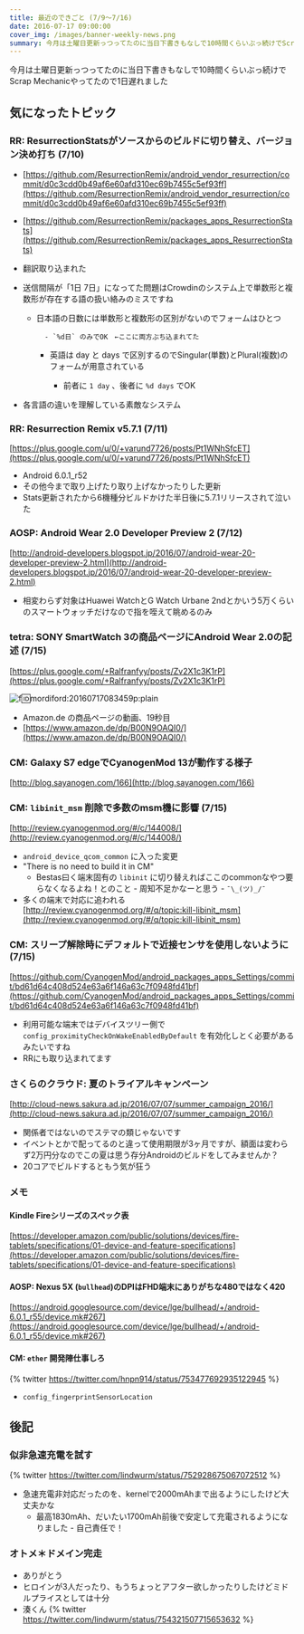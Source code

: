 ```yaml
---
title: 最近のできごと (7/9～7/16)
date: 2016-07-17 09:00:00
cover_img: /images/banner-weekly-news.png
summary: 今月は土曜日更新っつってたのに当日下書きもなしで10時間くらいぶっ続けでScrap Mechanicやってたので1日遅れました
---
```


今月は土曜日更新っつってたのに当日下書きもなしで10時間くらいぶっ続けでScrap Mechanicやってたので1日遅れました

<!--more-->

## 気になったトピック

### RR: ResurrectionStatsがソースからのビルドに切り替え、バージョン決め打ち (7/10)

- [https://github.com/ResurrectionRemix/android_vendor_resurrection/commit/d0c3cdd0b49af6e60afd310ec69b7455c5ef93ff](https://github.com/ResurrectionRemix/android_vendor_resurrection/commit/d0c3cdd0b49af6e60afd310ec69b7455c5ef93ff)
- [https://github.com/ResurrectionRemix/packages_apps_ResurrectionStats](https://github.com/ResurrectionRemix/packages_apps_ResurrectionStats)

- 翻訳取り込まれた
- 送信間隔が「1日 7日」になってた問題はCrowdinのシステム上で単数形と複数形が存在する語の扱い絡みのミスですね

    - 日本語の日数には単数形と複数形の区別がないのでフォームはひとつ

            - `%d日` のみでOK　←ここに両方ぶち込まれてた

        - 英語は day と days で区別するのでSingular(単数)とPlural(複数)のフォームが用意されている

            - 前者に `1 day` 、後者に `%d days` でOK

- 各言語の違いを理解している素敵なシステム

### RR: Resurrection Remix v5.7.1 (7/11)

[https://plus.google.com/u/0/+varund7726/posts/Pt1WNhSfcET](https://plus.google.com/u/0/+varund7726/posts/Pt1WNhSfcET)

- Android 6.0.1_r52
- その他今まで取り上げたり取り上げなかったりした更新
- Stats更新されたから6機種分ビルドかけた半日後に5.7.1リリースされて泣いた

### AOSP: Android Wear 2.0 Developer Preview 2 (7/12)

[http://android-developers.blogspot.jp/2016/07/android-wear-20-developer-preview-2.html](http://android-developers.blogspot.jp/2016/07/android-wear-20-developer-preview-2.html)

- 相変わらず対象はHuawei WatchとG Watch Urbane 2ndとかいう5万くらいのスマートウォッチだけなので指を咥えて眺めるのみ

### tetra: SONY SmartWatch 3の商品ページにAndroid Wear 2.0の記述 (7/15)

[https://plus.google.com/+Ralfranfyy/posts/Zv2X1c3K1rP](https://plus.google.com/+Ralfranfyy/posts/Zv2X1c3K1rP)

![f:id:mordiford:20160717083459p:plain](https://cdn-ak.f.st-hatena.com/images/fotolife/m/mordiford/20160717/20160717083459.png)

- Amazon.de の商品ページの動画、19秒目
- [https://www.amazon.de/dp/B00N9OAQI0/](https://www.amazon.de/dp/B00N9OAQI0/)

### CM: Galaxy S7 edgeでCyanogenMod 13が動作する様子

[http://blog.sayanogen.com/166](http://blog.sayanogen.com/166)

### CM: `libinit_msm` 削除で多数のmsm機に影響 (7/15)

[http://review.cyanogenmod.org/#/c/144008/](http://review.cyanogenmod.org/#/c/144008/)

- `android_device_qcom_common` に入った変更
- "There is no need to build it in CM"
    - Bestas曰く端末固有の `libinit` に切り替えればここのcommonなやつ要らなくなるよね！とのこと
            - 周知不足かなーと思う
                    - `¯\_(ツ)_/¯`
- 多くの端末で対応に追われる
[http://review.cyanogenmod.org/#/q/topic:kill-libinit_msm](http://review.cyanogenmod.org/#/q/topic:kill-libinit_msm)

### CM: スリープ解除時にデフォルトで近接センサを使用しないように (7/15)

[https://github.com/CyanogenMod/android_packages_apps_Settings/commit/bd61d64c408d524e63a6f146a63c7f0948fd41bf](https://github.com/CyanogenMod/android_packages_apps_Settings/commit/bd61d64c408d524e63a6f146a63c7f0948fd41bf)

- 利用可能な端末ではデバイスツリー側で `config_proximityCheckOnWakeEnabledByDefault` を有効化しとく必要があるみたいですね
- RRにも取り込まれてます

### さくらのクラウド: 夏のトライアルキャンペーン

[http://cloud-news.sakura.ad.jp/2016/07/07/summer_campaign_2016/](http://cloud-news.sakura.ad.jp/2016/07/07/summer_campaign_2016/)

- 関係者ではないのでステマの類じゃないです
- イベントとかで配ってるのと違って使用期限が3ヶ月ですが、額面は変わらず2万円分なのでこの夏は思う存分Androidのビルドをしてみませんか？
- 20コアでビルドするともう気が狂う

### メモ

#### Kindle Fireシリーズのスペック表

[https://developer.amazon.com/public/solutions/devices/fire-tablets/specifications/01-device-and-feature-specifications](https://developer.amazon.com/public/solutions/devices/fire-tablets/specifications/01-device-and-feature-specifications)

#### AOSP: Nexus 5X (`bullhead`)のDPIはFHD端末にありがちな480ではなく420

[https://android.googlesource.com/device/lge/bullhead/+/android-6.0.1_r55/device.mk#267](https://android.googlesource.com/device/lge/bullhead/+/android-6.0.1_r55/device.mk#267)

#### CM: `ether` 開発陣仕事しろ

{% twitter https://twitter.com/hnpn914/status/753477692935122945 %}

- `config_fingerprintSensorLocation`

## 後記

### 似非急速充電を試す

{% twitter https://twitter.com/lindwurm/status/752928675067072512 %}

- 急速充電非対応だったのを、kernelで2000mAhまで出るようにしたけど大丈夫かな
    - 最高1830mAh、だいたい1700mAh前後で安定して充電されるようになりました
            - 自己責任で！

### オトメ＊ドメイン完走

- ありがとう
- ヒロインが3人だったり、もうちょっとアフター欲しかったりしたけどミドルプライスとしては十分
- 湊くん
{% twitter https://twitter.com/lindwurm/status/754321507715653632 %}
